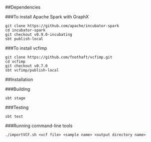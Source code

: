 ##Dependencies

###To install Apache Spark with GraphX

```
git clone https://github.com/apache/incubator-spark
cd incubator-spark
git checkout v0.9.0-incubating
sbt publish-local
```

###To install vcfimp

```
git clone https://github.com/fnothaft/vcfimp.git
cd vcfimp
git checkout v0.7.0
sbt vcfimp/publish-local
```

##Installation

###Building

```
sbt stage
```

###Testing

```
sbt test
```

###Running command-line tools

```
./importVCF.sh <vcf file> <sample name> <output directory name>
```
